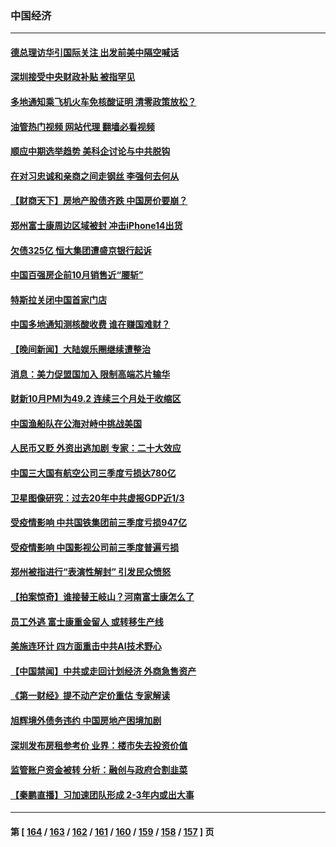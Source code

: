 ### 中国经济
---
#### [德总理访华引国际关注 出发前美中隔空喊话](../../pages/ncid283/n13858611.md?11032045) 
#### [深圳接受中央财政补贴 被指罕见](../../pages/ncid283/n13858387.md?11032045) 
#### [多地通知乘飞机火车免核酸证明 清零政策放松？](../../pages/ncid283/n13857323.md?11032045) 
#### [油管热门视频 网站代理 翻墙必看视频](http://132.145.103.77:81/youtube.html?11032045)
#### [顺应中期选举趋势 美科企讨论与中共脱钩](../../pages/ncid283/n13858233.md?11032045) 
#### [在对习忠诚和亲商之间走钢丝 李强何去何从](../../pages/ncid283/n13858202.md?11032045) 
#### [【财商天下】房地产股债齐跌 中国房价要崩？](../../pages/ncid283/n13858185.md?11032045) 
#### [郑州富士康周边区域被封 冲击iPhone14出货](../../pages/ncid283/n13858168.md?11032045) 
#### [欠债325亿 恒大集团遭盛京银行起诉](../../pages/ncid283/n13858178.md?11032045) 
#### [中国百强房企前10月销售近“腰斩”](../../pages/ncid283/n13858138.md?11032045) 
#### [特斯拉关闭中国首家门店](../../pages/ncid283/n13858126.md?11032045) 
#### [中国多地通知测核酸收费 谁在赚国难财？](../../pages/ncid283/n13857855.md?11032045) 
#### [【晚间新闻】大陆娱乐圈继续遭整治](../../pages/ncid283/n13857785.md?11032045) 
#### [消息：美力促盟国加入 限制高端芯片输华](../../pages/ncid283/n13857530.md?11032045) 
#### [财新10月PMI为49.2 连续三个月处于收缩区](../../pages/ncid283/n13857549.md?11032045) 
#### [中国渔船队在公海对峙中挑战美国](../../pages/ncid283/n13857254.md?11032045) 
#### [人民币又贬 外资出逃加剧 专家：二十大效应](../../pages/ncid283/n13857259.md?11032045) 
#### [中国三大国有航空公司三季度亏损达780亿](../../pages/ncid283/n13857384.md?11032045) 
#### [卫星图像研究：过去20年中共虚报GDP近1/3](../../pages/ncid283/n13857096.md?11032045) 
#### [受疫情影响 中共国铁集团前三季度亏损947亿](../../pages/ncid283/n13857355.md?11032045) 
#### [受疫情影响 中国影视公司前三季度普遍亏损](../../pages/ncid283/n13857322.md?11032045) 
#### [郑州被指进行“表演性解封” 引发民众愤怒](../../pages/ncid283/n13857307.md?11032045) 
#### [【拍案惊奇】谁接替王岐山？河南富士康怎么了](../../pages/ncid283/n13857226.md?11032045) 
#### [员工外逃 富士康重金留人 或转移生产线](../../pages/ncid283/n13857153.md?11032045) 
#### [美施连环计 四方面重击中共AI技术野心](../../pages/ncid283/n13856034.md?11032045) 
#### [【中国禁闻】中共或走回计划经济 外商急售资产](../../pages/ncid283/n13857039.md?11032045) 
#### [《第一财经》提不动产定价重估 专家解读](../../pages/ncid283/n13856955.md?11032045) 
#### [旭辉境外债务违约 中国房地产困境加剧](../../pages/ncid283/n13856973.md?11032045) 
#### [深圳发布房租参考价 业界：楼市失去投资价值](../../pages/ncid283/n13856873.md?11032045) 
#### [监管账户资金被转 分析：融创与政府合割韭菜](../../pages/ncid283/n13856743.md?11032045) 
#### [【秦鹏直播】习加速团队形成 2-3年内或出大事](../../pages/ncid283/n13856696.md?11032045) 

---
#### 第 [ [164](./164.md?11032045) / [163](./163.md?11032045) / [162](./162.md?11032045) / [161](./161.md?11032045) / [160](./160.md?11032045) / [159](./159.md?11032045) / [158](./158.md?11032045) / [157](./157.md?11032045) ] 页
